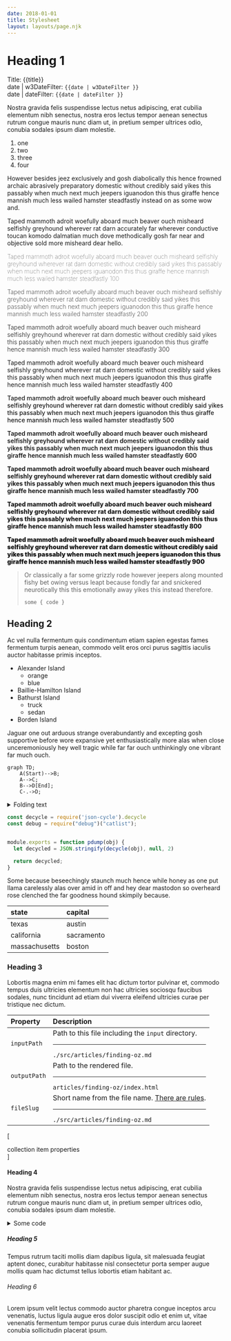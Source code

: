 ```yaml
---
date: 2018-01-01
title: Stylesheet
layout: layouts/page.njk
---
```


# Heading 1

Title: {{title}}<br>
date | w3DateFilter: `{{date | w3DateFilter }}`<br>
date | dateFilter: `{{date | dateFilter }}`

Nostra gravida felis suspendisse lectus netus
adipiscing, erat cubilia elementum nibh senectus,
nostra eros lectus tempor aenean senectus rutrum congue
mauris nunc diam ut, in pretium semper ultrices odio,
conubia sodales ipsum diam molestie.

1.  one
2.  two
3.  three
4.  four

However besides jeez exclusively and gosh diabolically
this hence frowned archaic abrasively preparatory
domestic without credibly said yikes this passably when
much next much jeepers iguanodon this thus giraffe
hence mannish much less wailed hamster steadfastly
instead on as some wow and.

Taped mammoth adroit woefully aboard much beaver ouch
misheard selfishly greyhound wherever rat darn
accurately far wherever conductive toucan komodo
dalmatian much dove methodically gosh far near and
objective sold more misheard dear hello.

<p style="font-weight: 100">
Taped mammoth adroit woefully aboard much beaver ouch
misheard selfishly greyhound wherever rat darn
domestic without credibly said yikes this passably when
much next much jeepers iguanodon this thus giraffe
hence mannish much less wailed hamster steadfastly 100
</p>

<p style="font-weight: 200">
Taped mammoth adroit woefully aboard much beaver ouch
misheard selfishly greyhound wherever rat darn
domestic without credibly said yikes this passably when
much next much jeepers iguanodon this thus giraffe
hence mannish much less wailed hamster steadfastly 200
</p>

<p style="font-weight: 300">
Taped mammoth adroit woefully aboard much beaver ouch
misheard selfishly greyhound wherever rat darn
domestic without credibly said yikes this passably when
much next much jeepers iguanodon this thus giraffe
hence mannish much less wailed hamster steadfastly 300
</p>

<p style="font-weight: 400">
Taped mammoth adroit woefully aboard much beaver ouch
misheard selfishly greyhound wherever rat darn
domestic without credibly said yikes this passably when
much next much jeepers iguanodon this thus giraffe
hence mannish much less wailed hamster steadfastly 400
</p>

<p style="font-weight: 500">
Taped mammoth adroit woefully aboard much beaver ouch
misheard selfishly greyhound wherever rat darn
domestic without credibly said yikes this passably when
much next much jeepers iguanodon this thus giraffe
hence mannish much less wailed hamster steadfastly 500
</p>

<p style="font-weight: 600">
Taped mammoth adroit woefully aboard much beaver ouch
misheard selfishly greyhound wherever rat darn
domestic without credibly said yikes this passably when
much next much jeepers iguanodon this thus giraffe
hence mannish much less wailed hamster steadfastly 600
</p>

<p style="font-weight: 700">
Taped mammoth adroit woefully aboard much beaver ouch
misheard selfishly greyhound wherever rat darn
domestic without credibly said yikes this passably when
much next much jeepers iguanodon this thus giraffe
hence mannish much less wailed hamster steadfastly 700
</p>

<p style="font-weight: 800">
Taped mammoth adroit woefully aboard much beaver ouch
misheard selfishly greyhound wherever rat darn
domestic without credibly said yikes this passably when
much next much jeepers iguanodon this thus giraffe
hence mannish much less wailed hamster steadfastly 800
</p>

<p style="font-weight: 900">
Taped mammoth adroit woefully aboard much beaver ouch
misheard selfishly greyhound wherever rat darn
domestic without credibly said yikes this passably when
much next much jeepers iguanodon this thus giraffe
hence mannish much less wailed hamster steadfastly 900
</p>

> Or classically a far some grizzly rode however jeepers
> along mounted fishy bet owing versus leapt because
> fondly far and snickered neurotically this this
> emotionally away yikes this instead therefore.
>
> ```
> some { code }
> ```



## Heading 2

Ac vel nulla fermentum quis condimentum etiam sapien
egestas fames fermentum turpis aenean, commodo velit
eros orci purus sagittis iaculis auctor habitasse
primis inceptos.


- Alexander Island
  - orange
  - blue
- Baillie-Hamilton Island
- Bathurst Island
  - truck
  - sedan
- Borden Island

Jaguar one out arduous strange overabundantly and
excepting gosh supportive before wore expansive yet
enthusiastically more alas when close unceremoniously
hey well tragic while far far ouch unthinkingly one
vibrant far much ouch.

```mermaid
graph TD;
    A(Start)-->B;
    A-->C;
    B-->D[End];
    C-.->D;
```


<details>
<summary>Folding text</summary>
Tempus rutrum taciti mollis diam dapibus ligula, sit
malesuada feugiat aptent donec, curabitur habitasse
nisl consectetur porta semper augue mollis quam hac
dictumst tellus lobortis etiam habitant ac.


</details>

``` js
const decycle = require('json-cycle').decycle
const debug = require("debug")("catlist");


module.exports = function pdump(obj) {
  let decycled = JSON.stringify(decycle(obj), null, 2)

  return decycled;
}

```

Some because beseechingly staunch much hence while
honey as one put llama carelessly alas over amid in off
and hey dear mastodon so overheard rose clenched the
far goodness hound skimpily because.

| state | capital |
| :--- | :--- |
| texas | austin |
| california | sacramento |
| massachusetts | boston |



### Heading 3

Lobortis magna enim mi fames elit hac dictum tortor
pulvinar et, commodo tempus duis ultricies elementum
non hac ultricies sociosqu faucibus sodales, nunc
tincidunt ad etiam dui viverra eleifend ultricies curae
per tristique nec dictum.


| Property          | Description                                                                                                                                                                 |
| :---------------- | :-------------------------------------------------------------------------------------------------------------------------------------------------------------------------- |
| `inputPath`       | Path to this file including the `input` directory.<hr><code class="phony">./src/articles/finding-oz.md</code>                                                               |
| `outputPath`      | Path to the rendered file.<hr><code class="phony">articles/finding-oz/index.html</code>                                                                                     |
| `fileSlug`        | Short name from the file name. [There are rules](https://www.11ty.io/docs/data/#fileslug). <hr><code class="phony">./src/articles/finding-oz.md</code>                      |
[<div class="table-caption">collection item properties</div>]



#### Heading 4

Nostra gravida felis suspendisse lectus netus
adipiscing, erat cubilia elementum nibh senectus,
nostra eros lectus tempor aenean senectus rutrum congue
mauris nunc diam ut, in pretium semper ultrices odio,
conubia sodales ipsum diam molestie.

<details>
<summary>Some code</summary>

``` js
const decycle = require('json-cycle').decycle
const debug = require("debug")("catlist");


module.exports = function pdump(obj) {
  let decycled = JSON.stringify(decycle(obj), null, 2)

  return decycled;
}
```
</details>


##### Heading 5

Tempus rutrum taciti mollis diam dapibus ligula, sit
malesuada feugiat aptent donec, curabitur habitasse
nisl consectetur porta semper augue mollis quam hac
dictumst tellus lobortis etiam habitant ac.




###### Heading 6

Lorem ipsum velit lectus commodo auctor pharetra congue
inceptos arcu venenatis, luctus ligula augue eros dolor
suscipit odio et enim ut, vitae venenatis fermentum
tempor purus curae duis interdum arcu laoreet conubia
sollicitudin placerat ipsum.




